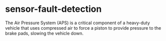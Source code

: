 # sensor-fault-detection
The Air Pressure System (APS) is a critical component of a heavy-duty vehicle that uses compressed air to force a piston to provide pressure to the brake pads, slowing the vehicle down.
